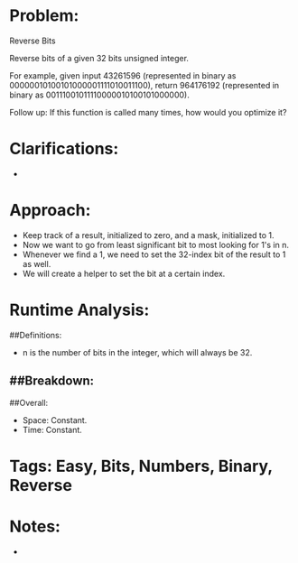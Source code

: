 # Problem:
  Reverse Bits
  
  Reverse bits of a given 32 bits unsigned integer.

  For example, given input 43261596 (represented in binary as 00000010100101000001111010011100), return 964176192 (represented in binary as 00111001011110000010100101000000).

  Follow up:
  If this function is called many times, how would you optimize it?
  
# Clarifications:
  - 

# Approach:
  - Keep track of a result, initialized to zero, and a mask, initialized to 1.
  - Now we want to go from least significant bit to most looking for 1's in n.
  - Whenever we find a 1, we need to set the 32-index bit of the result to 1 as well.
  - We will create a helper to set the bit at a certain index.

# Runtime Analysis:
##Definitions:
  - n is the number of bits in the integer, which will always be 32.

##Breakdown:
  - 

##Overall:
  - Space: Constant.
  - Time: Constant.

# Tags: Easy, Bits, Numbers, Binary, Reverse

# Notes:
  - 